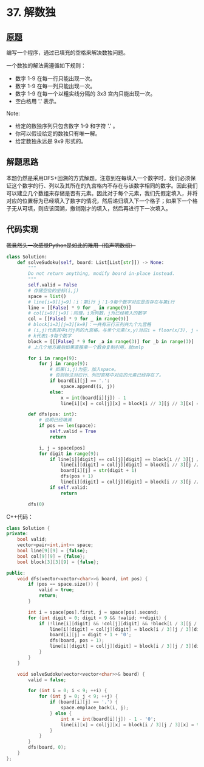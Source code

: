 # 37. 解数独

## [原题](https://leetcode-cn.com/problems/sudoku-solver)

编写一个程序，通过已填充的空格来解决数独问题。

一个数独的解法需遵循如下规则：

+ 数字 1-9 在每一行只能出现一次。
+ 数字 1-9 在每一列只能出现一次。
+ 数字 1-9 在每一个以粗实线分隔的 3x3 宫内只能出现一次。
+ 空白格用 '.' 表示。

Note:

+ 给定的数独序列只包含数字 1-9 和字符 '.' 。
+ 你可以假设给定的数独只有唯一解。
+ 给定数独永远是 9x9 形式的。

## 解题思路

本题仍然是采用DFS+回溯的方式解题。注意到在每填入一个数字时，我们必须保证这个数字的行、列以及其所在的九宫格内不存在与该数字相同的数字。因此我们可以建立几个数组来存储是否有元素。因此对于每个元素，我们先假定填入，并将对应的位置标为已经填入了数字的情况，然后递归填入下一个格子；如果下一个格子无从可填，则应该回溯，撤销刚才的填入，然后再进行下一次填入。

## 代码实现

~~我竟然头一次感觉Python是如此的难用（指声明数组）~~

```Python
class Solution:
    def solveSudoku(self, board: List[List[str]]) -> None:
        """
        Do not return anything, modify board in-place instead.
        """
        self.valid = False
        # 存储空位的坐标(i,j)
        space = list()
        # line[i=9][j=9]：i：第i行 j：1-9每个数字对应是否存在与第i行
        line = [[False] * 9 for _ in range(9)]
        # col[i=9][j=9]：同理，i为列数，j为已经填入的数字
        col = [[False] * 9 for _ in range(9)]
        # block[i=3][j=3][k=9]：一共有三行三列共九个九宫格
        # (i,j)代表其中i行j列的九宫格，与单个元素(x,y)对应i = floor(x/3), j = floor(y/3)
        # k代表1-9每个数字
        block = [[[False] * 9 for _a in range(3)] for _b in range(3)]
        # 上几个地方最后如果直接乘一个数会复制引用，就nmlp

        for i in range(9):
            for j in range(9):
                # 如果(i,j)为空，加入space。
                # 否则标注对应行、列旧宫格中对应的元素已经存在了。
                if board[i][j] == '.':
                    space.append((i, j))
                else:
                    x = int(board[i][j]) - 1
                    line[i][x] = col[j][x] = block[i // 3][j // 3][x] = True

        def dfs(pos: int):
            # 说明已经填满
            if pos == len(space):
                self.valid = True
                return

            i, j = space[pos]
            for digit in range(9):
                if line[i][digit] == col[j][digit] == block[i // 3][j // 3][digit] == False:
                    line[i][digit] = col[j][digit] = block[i // 3][j // 3][digit] = True
                    board[i][j] = str(digit + 1)
                    dfs(pos + 1)
                    line[i][digit] = col[j][digit] = block[i // 3][j // 3][digit] = False
                if self.valid:
                    return

        dfs(0)
```

C++代码：

```C++
class Solution {
private:
    bool valid;
    vector<pair<int,int>> space;
    bool line[9][9] = {false};
    bool col[9][9] = {false};
    bool block[3][3][9] = {false};

public:
    void dfs(vector<vector<char>>& board, int pos) {
        if (pos == space.size()) {
            valid = true;
            return;
        }

        int i = space[pos].first, j = space[pos].second;
        for (int digit = 0; digit < 9 && !valid; ++digit) {
            if (!line[i][digit] && !col[j][digit] && !block[i / 3][j / 3][digit]) {
                line[i][digit] = col[j][digit] = block[i / 3][j / 3][digit] = true;
                board[i][j] = digit + 1 + '0';
                dfs(board, pos + 1);
                line[i][digit] = col[j][digit] = block[i / 3][j / 3][digit] = false;
            }
        }
    }

    void solveSudoku(vector<vector<char>>& board) {
        valid = false;

        for (int i = 0; i < 9; ++i) {
            for (int j = 0; j < 9; ++j) {
                if (board[i][j] == '.') {
                    space.emplace_back(i, j);
                } else {
                    int x = int(board[i][j]) - 1 - '0';
                    line[i][x] = col[j][x] = block[i / 3][j / 3][x] = true;
                }
            }
        }
        dfs(board, 0);
    }
};
```
